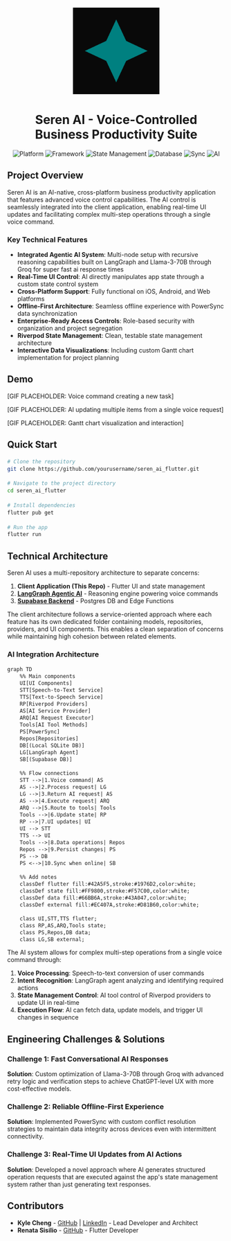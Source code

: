 <p align="center">
  <img src="assets/icon/icon.png" alt="Seren AI Logo" width="200"/>
</p>

<h1 align="center">Seren AI - Voice-Controlled Business Productivity Suite</h1>

<p align="center">
  <img src="https://img.shields.io/badge/Platform-iOS%20%7C%20Android%20%7C%20Web-blue" alt="Platform"/>
  <img src="https://img.shields.io/badge/Framework-Flutter-blue" alt="Framework"/>
  <img src="https://img.shields.io/badge/State%20Management-Riverpod-orange" alt="State Management"/>
  <img src="https://img.shields.io/badge/Database-Supabase-green" alt="Database"/>
  <img src="https://img.shields.io/badge/Sync-PowerSync-purple" alt="Sync"/>
  <img src="https://img.shields.io/badge/AI-LangGraph%20%7C%20Llama--3--70B-red" alt="AI"/>
</p>

## Project Overview
Seren AI is an AI-native, cross-platform business productivity application that features advanced voice control capabilities. The AI control is seamlessly integrated into the client application, enabling real-time UI updates and facilitating complex multi-step operations through a single voice command.


### Key Technical Features

- **Integrated Agentic AI System**: Multi-node setup with recursive reasoning capabilities built on LangGraph and Llama-3-70B through Groq for super fast ai response times
- **Real-Time UI Control**: AI directly manipulates app state through a custom state control system
- **Cross-Platform Support**: Fully functional on iOS, Android, and Web platforms
- **Offline-First Architecture**: Seamless offline experience with PowerSync data synchronization
- **Enterprise-Ready Access Controls**: Role-based security with organization and project segregation
- **Riverpod State Management**: Clean, testable state management architecture
- **Interactive Data Visualizations**: Including custom Gantt chart implementation for project planning

## Demo

[GIF PLACEHOLDER: Voice command creating a new task]

[GIF PLACEHOLDER: AI updating multiple items from a single voice request]

[GIF PLACEHOLDER: Gantt chart visualization and interaction]

## Quick Start

```bash
# Clone the repository
git clone https://github.com/yourusername/seren_ai_flutter.git

# Navigate to the project directory
cd seren_ai_flutter

# Install dependencies
flutter pub get

# Run the app
flutter run
```

## Technical Architecture

Seren AI uses a multi-repository architecture to separate concerns:

1. **Client Application (This Repo)** - Flutter UI and state management
2. **[LangGraph Agentic AI](https://github.com/fjnoyp/seren-ai-langgraph)** - Reasoning engine powering voice commands
3. **[Supabase Backend](https://github.com/fjnoyp/seren_ai_supabase)** - Postgres DB and Edge Functions

The client architecture follows a service-oriented approach where each feature has its own dedicated folder containing models, repositories, providers, and UI components. This enables a clean separation of concerns while maintaining high cohesion between related elements.

### AI Integration Architecture

```mermaid
graph TD
    %% Main components
    UI[UI Components]
    STT[Speech-to-Text Service]
    TTS[Text-to-Speech Service]
    RP[Riverpod Providers]
    AS[AI Service Provider]
    ARQ[AI Request Executor]
    Tools[AI Tool Methods]
    PS[PowerSync]
    Repos[Repositories]
    DB[(Local SQLite DB)]
    LG[LangGraph Agent]
    SB[(Supabase DB)]
    
    %% Flow connections
    STT -->|1.Voice command| AS
    AS -->|2.Process request| LG
    LG -->|3.Return AI request| AS
    AS -->|4.Execute request| ARQ
    ARQ -->|5.Route to tools| Tools
    Tools -->|6.Update state| RP
    RP -->|7.UI updates| UI
    UI --> STT
    TTS --> UI
    Tools -->|8.Data operations| Repos
    Repos -->|9.Persist changes| PS
    PS --> DB
    PS <-->|10.Sync when online| SB
    
    %% Add notes
    classDef flutter fill:#42A5F5,stroke:#1976D2,color:white;
    classDef state fill:#FF9800,stroke:#F57C00,color:white;
    classDef data fill:#66BB6A,stroke:#43A047,color:white;
    classDef external fill:#EC407A,stroke:#D81B60,color:white;
    
    class UI,STT,TTS flutter;
    class RP,AS,ARQ,Tools state;
    class PS,Repos,DB data;
    class LG,SB external;
```

The AI system allows for complex multi-step operations from a single voice command through:

1. **Voice Processing**: Speech-to-text conversion of user commands
2. **Intent Recognition**: LangGraph agent analyzing and identifying required actions
3. **State Management Control**: AI tool control of Riverpod providers to update UI in real-time
4. **Execution Flow**: AI can fetch data, update models, and trigger UI changes in sequence

## Engineering Challenges & Solutions

### Challenge 1: Fast Conversational AI Responses

**Solution**: Custom optimization of Llama-3-70B through Groq with advanced retry logic and verification steps to achieve ChatGPT-level UX with more cost-effective models.

### Challenge 2: Reliable Offline-First Experience

**Solution**: Implemented PowerSync with custom conflict resolution strategies to maintain data integrity across devices even with intermittent connectivity.

### Challenge 3: Real-Time UI Updates from AI Actions

**Solution**: Developed a novel approach where AI generates structured operation requests that are executed against the app's state management system rather than just generating text responses.

## Contributors

- **Kyle Cheng** - [GitHub](https://github.com/fjnoyp) | [LinkedIn](https://www.linkedin.com/in/kylecheng/) - Lead Developer and Architect 
- **Renata Sisilio** - [GitHub](https://github.com/renata-sisilio) - Flutter Developer



